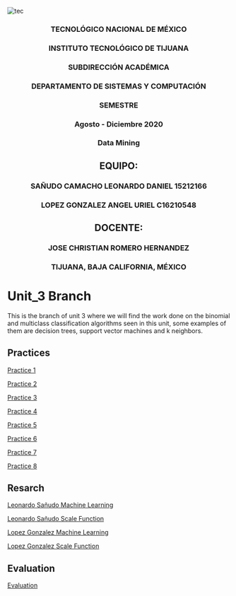 
![tec](https://i.imgur.com/DKIVS3c.png)

<center>

### TECNOLÓGICO NACIONAL DE MÉXICO

### INSTITUTO TECNOLÓGICO DE TIJUANA

### SUBDIRECCIÓN ACADÉMICA

### DEPARTAMENTO DE SISTEMAS Y COMPUTACIÓN

### SEMESTRE

### Agosto - Diciembre 2020

### Data Mining

## EQUIPO:

### SAÑUDO CAMACHO LEONARDO DANIEL 15212166

### LOPEZ GONZALEZ ANGEL URIEL C16210548

## DOCENTE:

### JOSE CHRISTIAN ROMERO HERNANDEZ

### TIJUANA, BAJA CALIFORNIA, MÉXICO

</center>

# Unit_3 Branch
This is the branch of unit 3 where we will find the work done on the binomial and multiclass classification algorithms seen in this unit, some examples of them are decision trees, support vector machines and k neighbors.

## Practices
[Practice 1](https://github.com/daniel521221/Data_Mining/blob/Unit3/Practices/Practice_1.md)


[Practice 2](https://github.com/daniel521221/Data_Mining/blob/Unit3/Practices/Practice_2.md)


[Practice 3](https://github.com/daniel521221/Data_Mining/blob/Unit3/Practices/Practice_3.md)


[Practice 4](https://github.com/daniel521221/Data_Mining/blob/Unit3/Practices/Practice_4.md)


[Practice 5](https://github.com/daniel521221/Data_Mining/blob/Unit3/Practices/Practice_5.md)


[Practice 6](https://github.com/daniel521221/Data_Mining/blob/Unit3/Practices/Practice_6.md)


[Practice 7](https://github.com/daniel521221/Data_Mining/blob/Unit3/Practices/Practice_7.md)


[Practice 8](https://github.com/daniel521221/Data_Mining/blob/Unit3/Practices/Practice_8.md)

## Resarch


[Leonardo Sañudo Machine Learning](https://github.com/daniel521221/Data_Mining/blob/Unit3/Tasks/Leonardo_Sa%C3%B1udo/Machine%20Learning.md)


[Leonardo Sañudo Scale Function](https://github.com/daniel521221/Data_Mining/blob/Unit3/Tasks/Leonardo_Sa%C3%B1udo/Scale%20Function.md)


[Lopez Gonzalez Machine Learning](https://github.com/daniel521221/Data_Mining/blob/Unit3/Tasks/Uriel_Gonzalez/machine%20learning.md)


[Lopez Gonzalez Scale Function](https://github.com/daniel521221/Data_Mining/blob/Unit3/Tasks/Uriel_Gonzalez/Scale%20Function.md)

## Evaluation


[Evaluation](https://github.com/daniel521221/Data_Mining/blob/Unit3/Evaluation/README.md)

